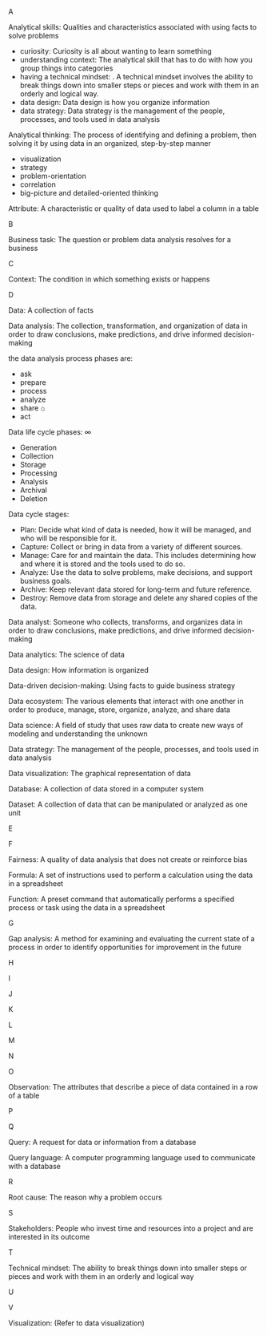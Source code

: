 A

Analytical skills: Qualities and characteristics associated with using facts to solve problems
- curiosity: Curiosity is all about wanting to learn something
- understanding context: The analytical skill that has to do with how you group things into categories
- having a technical mindset: . A technical mindset involves the ability to break things down into smaller steps or pieces and work with them in an orderly and logical way. 
- data design: Data design is how you organize information
- data strategy: Data strategy is the management of the people, processes, and tools used in data analysis


Analytical thinking: The process of identifying and defining a problem, then solving it by using data in an organized, step-by-step manner

- visualization
- strategy
- problem-orientation
- correlation
- big-picture and detailed-oriented thinking

Attribute: A characteristic or quality of data used to label a column in a table

B

Business task: The question or problem data analysis resolves for a business

C

Context: The condition in which something exists or happens

D

Data: A collection of facts

Data analysis: The collection, transformation, and organization of data in order to draw conclusions, make predictions, and drive informed decision-making

the data analysis process phases are: 
- ask 
- prepare
- process
- analyze
- share ⌂
- act

Data life cycle phases: ∞
- Generation
- Collection
- Storage
- Processing
- Analysis
- Archival
- Deletion

Data cycle stages:
  - Plan: Decide what kind of data is needed, how it will be managed, and who will be responsible for it.
  - Capture: Collect or bring in data from a variety of different sources.
  - Manage: Care for and maintain the data. This includes determining how and where it is stored and the tools used to do so.
  - Analyze: Use the data to solve problems, make decisions, and support business goals.
  - Archive: Keep relevant data stored for long-term and future reference.
  - Destroy: Remove data from storage and delete any shared copies of the data.

Data analyst: Someone who collects, transforms, and organizes data in order to draw conclusions, make predictions, and drive informed decision-making

Data analytics: The science of data

Data design: How information is organized

Data-driven decision-making: Using facts to guide business strategy

Data ecosystem: The various elements that interact with one another in order to produce, manage, store, organize, analyze, and share data

Data science: A field of study that uses raw data to create new ways of modeling and understanding the unknown

Data strategy: The management of the people, processes, and tools used in data analysis

Data visualization: The graphical representation of data

Database: A collection of data stored in a computer system

Dataset: A collection of data that can be manipulated or analyzed as one unit

E

F

Fairness: A quality of data analysis that does not create or reinforce bias

Formula: A set of instructions used to perform a calculation using the data in a spreadsheet

Function: A preset command that automatically performs a specified process or task using the data in a spreadsheet

G

Gap analysis: A method for examining and evaluating the current state of a process in order to identify opportunities for improvement in the future

H

I

J

K

L

M

N

O

Observation: The attributes that describe a piece of data contained in a row of a table

P

Q

Query: A request for data or information from a database

Query language: A computer programming language used to communicate with a database

R

Root cause: The reason why a problem occurs

S

Stakeholders: People who invest time and resources into a project and are interested in its outcome

T

Technical mindset: The ability to break things down into smaller steps or pieces and work with them in an orderly and logical way

U

V

Visualization: (Refer to data visualization)
